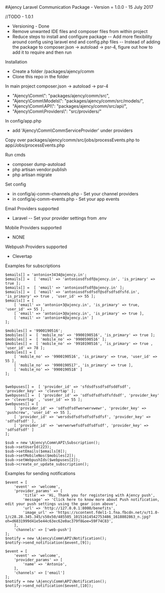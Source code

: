 #Ajency Laravel Communication Package -
Version = 1.0.0 - 15 July 2017

//TODO - 1.0.1
- Versioning - Done
- Remove unwanted IDE files and composer files from within project
- Reduce steps to install and configure package
-- Add more flexibility around config using laravel end and config.php files
-- Instead of adding the package to composer.json -> autoload -> psr-4, figure out how to add it to require and then run 

Installation
- Create a folder /packages/ajency/comm
- Clone this repo in the folder

In main project composer.json -> autoload -> psr-4
- "Ajency\\Comm\\": "packages/ajency/comm/src",
- "Ajency\\Comm\\Models\\": "packages/ajency/comm/src/models/",
- "Ajency\\Comm\\API\\": "packages/ajency/comm/src/api/",
- "Ajency\\Comm\\Providers\\": "src/providers/"

In config/app.php
- add 'Ajency\Comm\CommServiceProvider' under providers

Copy over packages/ajency/comm/src/jobs/processEvents.php to app/Jobs/processEvents.php

Run cmds
- composer dump-autoload
- php artisan vendor:publish
- php artisan migrate

Set config
- in config/aj-comm-channels.php - Set your channel providers
- in config/aj-comm-events.php - Set your app events

Email Providers supported
- Laravel
-- Set your provider settings from .env

Mobile Providers supported
- NONE

Webpush Providers supported
- Clevertap

Examples for subscriptions

    $emails[] = 'antonio+3434@ajency.in';
    $emails[] =  [ 'email' => 'antoniosdfsdf@ajency.in', 'is_primary' => true ];
    $emails[] =  [ 'email' => 'antoniosdfsdf@ajency.in' ];
    $emails[] =  [ 'email' => 'antoniosdfsdfsdf@sdfsdfsdfsfd.in', 'is_primary' => true , 'user_id' => 55 ];
    $emails[] = [
        [ 'email' => 'antonio+3@ajency.in', 'is_primary' => true, 'user_id' => 55 ],
        [ 'email' => 'antonio+3@ajency.in', 'is_primary' => true ],
        [ 'email' => 'antonio+4@ajency.in' ]
    ];

    $mobiles[] = '9900190516';
    $mobiles[] =  [ 'mobile_no' => '9900190516', 'is_primary' => true ];
    $mobiles[] =  [ 'mobile_no' => '9900590516' ];
    $mobiles[] =  [ 'mobile_no' => '9910190516', 'is_primary' => true , 'user_id' => 78 ];
    $mobiles[] = [
        [ 'mobile_no' => '9900190516', 'is_primary' => true, 'user_id' => 55 ],
        [ 'mobile_no' => '9900190517', 'is_primary' => true ],
        [ 'mobile_no' => '9900190518' ]
    ];


    $webpuses[] =  [ 'provider_id' => 'sfdsdfssdfsdfsddfsdf', 'provider_key' => 'clevertap' ];
    $webpuses[] =  [ 'provider_id' => 'sdfsdfsdfsdfsfdsdf', 'provider_key' => 'clevertap' , 'user_id' => 55 ];
    $webpuses[] = [
        [ 'provider_id' => 'sdfsdfsdfwerwervwewr', 'provider_key' => 'pushcrew', 'user_id' => 55 ],
        [ 'provider_id' => 'wersdsdfsdfsdfsdfsdfsf', 'provider_key' => 'sdfsdfsdf' ],
        [ 'provider_id' => 'werwerwefsdfsdfsdfsdf', 'provider_key' => 'sdfsdfsdf' ]
    ];

    $sub = new \Ajency\Comm\API\Subscription();
    $sub->setUserId(223);
    $sub->setEmails($emails[0]);
    $sub->setMobileNos($mobiles[2]);
    $sub->setWebpushIds($webpuses[2]);
    $sub->create_or_update_subscription();


Examples for sending notifications

    $event = [
        'event' => 'welcome',
        'provider_params' => [
            'title' => 'Hi, Thank you for registering with Ajency push',
            'message' => 'Click here to know more about Push notification, edit your push settings using the gear icon above',
            'url' => 'http://127.0.0.1:8000/benefits',
            'image_url' => 'https://scontent.fdel1-1.fna.fbcdn.net/v/t1.0-1/c28.28.345.345/s50x50/485505_10151614542753486_1618802863_n.jpg?oh=d6831999d41e5e44c63ec62e0ac379f8&oe=59F74C83',
        ],
        'channels' => ['web-push']
    ];
    $notify = new \Ajency\Comm\API\Notification();
    $notify->send_notification($event,[9]);

    $event = [
        'event' => 'welcome',
        'provider_params' => [
            'name' => 'Antonio',
        ],
        'channels' => ['email']
    ];
    $notify = new \Ajency\Comm\API\Notification();
    $notify->send_notification($event,[10]);
   
